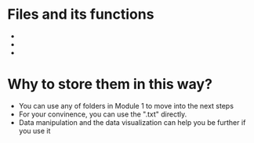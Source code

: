 Files and its functions
===========================
*
*
*

Why to store them in this way?
================================

* You can use any of folders in Module 1 to move into the next steps
* For your convinence, you can use the ".txt" directly.
* Data manipulation and the data visualization can help you be further if you use it
